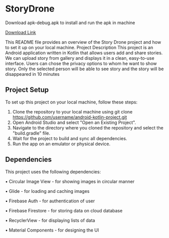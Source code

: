 # StoryDrone

Download apk-debug.apk to install and run the apk in machine

[Download Link](https://drive.google.com/file/d/11wJW2OWldCizZmNtmh9DijP2fHQ2M3ae/view?usp=sharing)


This README file provides an overview of the Story Drone project and how to set it up on your local machine.
Project Description
This project is an Android application written in Kotlin that allows users add and share stories. We can upload story from gallery and  displays it in a clean, easy-to-use interface.
Users can chose the privacy options to whom he want to show story. Only the selected person will be able to see story and the story will be disappeared in 10 minutes
## Project Setup
To set up this project on your local machine, follow these steps:
1.	Clone the repository to your local machine using git clone https://github.com/username/android-kotlin-project.git
2.	Open Android Studio and select "Open an Existing Project".
3.	Navigate to the directory where you cloned the repository and select the "build.gradle" file.
4.	Wait for the project to build and sync all dependencies.
5.	Run the app on an emulator or physical device.
## Dependencies
This project uses the following dependencies:

•	Circular Image View - for showing  images in circular manner

•	Glide - for loading and caching images

•	Firebase Auth - for authentication of user

•	Firebase Firestore - for storing data on cloud database

•	RecyclerView - for displaying lists of data

•	Material Components - for designing the UI


